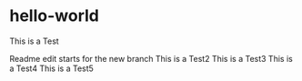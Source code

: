 # hello-world
This is a Test

Readme edit starts for the new branch
This is a Test2
This is a Test3
This is a Test4
This is a Test5
